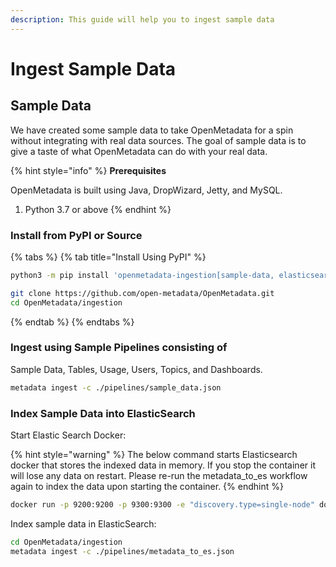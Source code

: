 ```yaml
---
description: This guide will help you to ingest sample data
---
```


# Ingest Sample Data

## Sample Data

We have created some sample data to take OpenMetadata for a spin without integrating with real data sources. The goal of sample data is to give a taste of what OpenMetadata can do with your real data.

{% hint style="info" %}
**Prerequisites**

OpenMetadata is built using Java, DropWizard, Jetty, and MySQL.

1. Python 3.7 or above
{% endhint %}

### Install from PyPI or Source

{% tabs %}
{% tab title="Install Using PyPI" %}
```bash
python3 -m pip install 'openmetadata-ingestion[sample-data, elasticsearch]'

git clone https://github.com/open-metadata/OpenMetadata.git
cd OpenMetadata/ingestion
```
{% endtab %}
{% endtabs %}

### Ingest using Sample Pipelines consisting of

Sample Data, Tables, Usage, Users, Topics, and Dashboards.

```bash
metadata ingest -c ./pipelines/sample_data.json
```

### Index Sample Data into ElasticSearch

Start Elastic Search Docker:

{% hint style="warning" %}
The below command starts Elasticsearch docker that stores the indexed data in memory. If you stop the container it will lose any data on restart. Please re-run the metadata\_to\_es workflow again to index the data upon starting the container.
{% endhint %}

```bash
docker run -p 9200:9200 -p 9300:9300 -e "discovery.type=single-node" docker.elastic.co/elasticsearch/elasticsearch:7.10.2
```

Index sample data in ElasticSearch:

```bash
cd OpenMetadata/ingestion
metadata ingest -c ./pipelines/metadata_to_es.json
```

